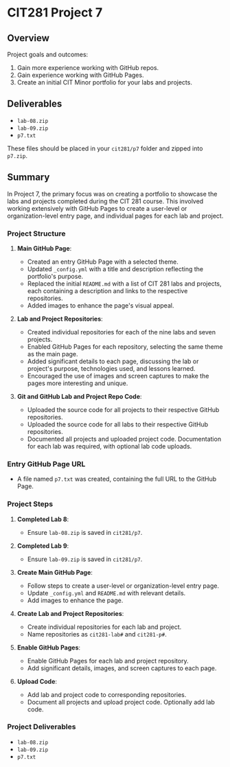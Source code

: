 # CIT281 Project 7

## Overview

Project goals and outcomes:

1. Gain more experience working with GitHub repos.
2. Gain experience working with GitHub Pages.
3. Create an initial CIT Minor portfolio for your labs and projects.

## Deliverables

- `lab-08.zip`
- `lab-09.zip`
- `p7.txt`

These files should be placed in your `cit281/p7` folder and zipped into `p7.zip`.

## Summary

In Project 7, the primary focus was on creating a portfolio to showcase the labs and projects completed during the CIT 281 course. This involved working extensively with GitHub Pages to create a user-level or organization-level entry page, and individual pages for each lab and project.

### Project Structure

1. **Main GitHub Page**:
    - Created an entry GitHub Page with a selected theme.
    - Updated `_config.yml` with a title and description reflecting the portfolio's purpose.
    - Replaced the initial `README.md` with a list of CIT 281 labs and projects, each containing a description and links to the respective repositories.
    - Added images to enhance the page's visual appeal.

2. **Lab and Project Repositories**:
    - Created individual repositories for each of the nine labs and seven projects.
    - Enabled GitHub Pages for each repository, selecting the same theme as the main page.
    - Added significant details to each page, discussing the lab or project's purpose, technologies used, and lessons learned.
    - Encouraged the use of images and screen captures to make the pages more interesting and unique.

3. **Git and GitHub Lab and Project Repo Code**:
    - Uploaded the source code for all projects to their respective GitHub repositories.
    - Uploaded the source code for all labs to their respective GitHub repositories.
    - Documented all projects and uploaded project code. Documentation for each lab was required, with optional lab code uploads.

### Entry GitHub Page URL

- A file named `p7.txt` was created, containing the full URL to the GitHub Page.

### Project Steps

1. **Completed Lab 8**:
    - Ensure `lab-08.zip` is saved in `cit281/p7`.

2. **Completed Lab 9**:
    - Ensure `lab-09.zip` is saved in `cit281/p7`.

3. **Create Main GitHub Page**:
    - Follow steps to create a user-level or organization-level entry page.
    - Update `_config.yml` and `README.md` with relevant details.
    - Add images to enhance the page.

4. **Create Lab and Project Repositories**:
    - Create individual repositories for each lab and project.
    - Name repositories as `cit281-lab#` and `cit281-p#`.

5. **Enable GitHub Pages**:
    - Enable GitHub Pages for each lab and project repository.
    - Add significant details, images, and screen captures to each page.

6. **Upload Code**:
    - Add lab and project code to corresponding repositories.
    - Document all projects and upload project code. Optionally add lab code.

### Project Deliverables

- `lab-08.zip`
- `lab-09.zip`
- `p7.txt`
